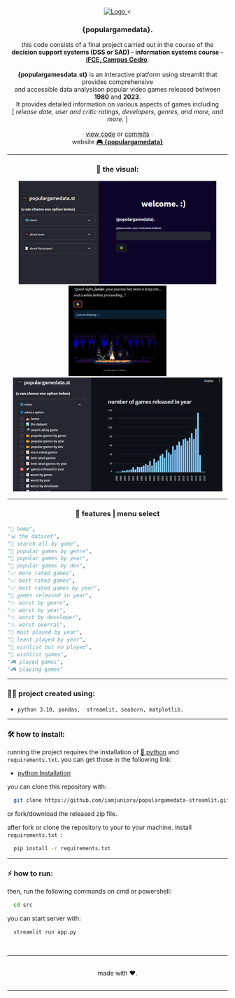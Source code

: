 <!-- be happy :) -->
<br>
<div align="center"> <!-- centralize -->   
  <a href="https://github.com/iamjunioru/populargamedata-streamlit">    
    <img src="https://media.tenor.com/-tiZSwPEvmIAAAAC/shovel-knight.gif" alt="Logo" width="100" height="100"> <!-- IMAGine -->
  </a><
  <h3 align="center">{populargamedata}.</h3>
  <p align="center">
    this code consists of a final project carried out in the course of the <br><b>decision support systems (DSS or SAD) - information systems course - <a href="https://ifce.edu.br/cedro"> IFCE, Campus Cedro</a></b>.<br>
    <br><b>{populargamesdata.st}</b> is an interactive platform using streamlit that provides comprehensive<br>and accessible data analysison </b>popular video games released between <b>1980</b> and <b>2023</b>.<br> It provides detailed information on various aspects of games including<br> [ <i>release date, user and critic ratings, developers, genres, and more, and more.</i> ]<br>
    <br />
    · <a href="https://github.com/iamjunioru/challenge-week-xii/tree/main/src">view code</a>
    or 
    <a href="https://github.com/iamjunioru/challenge-week-xii/commits/main">commits</a> ·
    <br>
    website <b><a href="https://populargamedata.streamlit.app">🎮 {populargamedata}</a></b>
  </p>

---

<h3>🌃 the visual:</h3>
<img src="https://github.com/iamjunioru/populargamedata-streamlit/blob/main/img/img01.png" alt="Logo" width="452" height="236">
<img src="https://github.com/iamjunioru/populargamedata-streamlit/blob/main/img/img02.png" alt="Logo" width="224" height="207">
<img src="https://github.com/iamjunioru/populargamedata-streamlit/blob/main/img/img03.png" alt="Logo" width="479" height="260">

---



<h3>🔧 features | menu select </h3>

</div>

```python
"🏰 home",
"📊 the dataset",
"🔎 search all by game",
"👑 popular games by genre",
"👑 popular games by year",
"👑 popular games by dev",
"📈 more rated games",
"📈 best rated games",
"📈 best rated games by year",
"🚀 games released in year",
"📉 worst by genre",
"📉 worst by year",
"📉 worst by developer",
"📉 worst overral",
"🎲 most played by year",
"🎲 least played by year",
"📖 wishlist but no played",
"📖 wishlist games",
"🎮 played games",
"🎮 playing games"
```

---

<h3>👩‍💻 project created using:</h3>



- `python 3.10, pandas,  streamlit, seaborn, matplotlib.`

---


### 🛠 how to install:

running the project requires the installation of <a href="https://www.python.org/downloads">🐍 python</a> and `requirements.txt`. you can get those in the following link:
- [python Installation](https://www.python.org/downloads)

you can clone this repository with:
```bash
  git clone https://github.com/iamjunioru/populargamedata-streamlit.git
```
or fork/download the released zip file.


after fork or clone the repository to your to your machine.
install  `requirements.txt `:
```bash
  pip install -r requirements.txt
```

--- 

### ⚡ how to run:

then, run the following commands on cmd or powershell:
```bash
  cd src
```
you can start server with:
```bash
  streamlit run app.py
```

<br> 

---

<div align="center">
 
 <br>
 made with ❤️.


</div>
<br>

---


<!-- end -->
